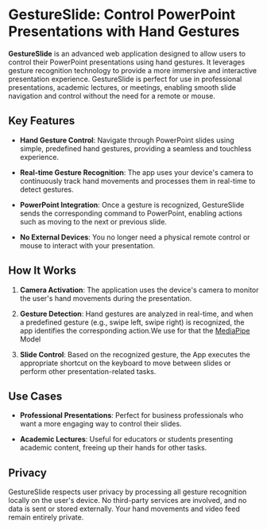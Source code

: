 # GestureSlide: Control PowerPoint Presentations with Hand Gestures

**GestureSlide** is an advanced web application designed to allow users to control their PowerPoint presentations using hand gestures. It leverages gesture recognition technology to provide a more immersive and interactive presentation experience. GestureSlide is perfect for use in professional presentations, academic lectures, or meetings, enabling smooth slide navigation and control without the need for a remote or mouse.

## Key Features

- **Hand Gesture Control**: Navigate through PowerPoint slides using simple, predefined hand gestures, providing a seamless and touchless experience.
  
- **Real-time Gesture Recognition**: The app uses your device's camera to continuously track hand movements and processes them in real-time to detect gestures.

- **PowerPoint Integration**: Once a gesture is recognized, GestureSlide sends the corresponding command to PowerPoint, enabling actions such as moving to the next or previous slide.

- **No External Devices**: You no longer need a physical remote control or mouse to interact with your presentation.

## How It Works

1. **Camera Activation**: The application uses the device's camera to monitor the user's hand movements during the presentation.
   
2. **Gesture Detection**: Hand gestures are analyzed in real-time, and when a predefined gesture (e.g., swipe left, swipe right) is recognized, the app identifies the corresponding action.We use for that the [MediaPipe](https://ai.google.dev/edge/mediapipe/solutions/vision/hand_landmarker) Model

3. **Slide Control**: Based on the recognized gesture, the App executes the appropriate shortcut on the keyboard  to move between slides or perform other presentation-related tasks.

## Use Cases

- **Professional Presentations**: Perfect for business professionals who want a more engaging way to control their slides.
  
- **Academic Lectures**: Useful for educators or students presenting academic content, freeing up their hands for other tasks.

## Privacy

GestureSlide respects user privacy by processing all gesture recognition locally on the user's device. No third-party services are involved, and no data is sent or stored externally. Your hand movements and video feed remain entirely private.
